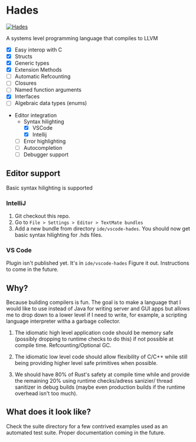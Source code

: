 # Hades
 [![Hades](https://circleci.com/gh/dhruvrajvanshi/hades-lang.svg?style=shield)](https://app.circleci.com/pipelines/github/dhruvrajvanshi/hades-lang)

A systems level programming language that compiles to LLVM

- [x] Easy interop with C
- [x] Structs
- [x] Generic types
- [x] Extension Methods
- [ ] Automatic Refcounting
- [ ] Closures
- [ ] Named function arguments
- [x] Interfaces
- [ ] Algebraic data types (enums)
- Editor integration
    - Syntax hilighting
        - [x] VSCode
        - [x] Intellij
    - [ ] Error highlighting
    - [ ] Autocompletion
    - [ ] Debugger support

## Editor support
Basic syntax hilighting is supported
### IntelliJ
1. Git checkout this repo.
2. Go to `File > Settings > Editor > TextMate bundles`
3. Add a new bundle from directory `ide/vscode-hades`.
You should now get basic syntax hilighting for .hds files.

### VS Code
Plugin isn't published yet. It's in `ide/vscode-hades` Figure it out.
Instructions to come in the future.

## Why?
Because building compilers is fun. The goal is to make a language
that I would like to use instead of Java for writing server and
GUI apps but allows me to drop down to a lower level if I
need to write, for example, a scripting language
interpreter witha a garbage collector.

1. The idiomatic high level application code should be memory
   safe (possibly dropping to runtime checks to do this) if
   not possible at compile time. Refcounting/Optional GC.
   
2. The idiomatic low level code should allow flexibility of
   C/C++ while still being providing higher level safe
   primitives when possible.
   
3. We should have 80% of Rust's safety at compile time while
   and provide the remaining 20% using runtime checks/adress sanizier/
   thread sanitizer in debug builds
   (maybe even production builds if the runtime overhead isn't too
   much).

## What does it look like?
Check the suite directory for a few contrived examples used as an automated test suite.
Proper documentation coming in the future.

